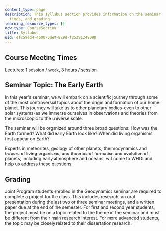 ```yaml
---
content_type: page
description: This syllabus section provides information on the seminar topic, meeting
  times, and grading.
learning_resource_types: []
ocw_type: CourseSection
title: Syllabus
uid: efc59ed4-4600-5de8-829d-f25391248098
---
```


Course Meeting Times
--------------------

Lectures: 1 session / week, 3 hours / session

Seminar Topic: The Early Earth
------------------------------

In this year's seminar, we will embark on a scientific journey through some of the most controversial topics about the origin and formation of our home planet. This journey will take us to other planetary bodies-even to other solar systems-as we immerse ourselves in observations and theories from the microscopic to the universe scale.

The seminar will be organized around three broad questions: How was the Earth formed? What did early Earth look like? When did living organisms first appear on Earth?

Experts in meteorites, geology of other planets, thermodynamics and tracers of living organisms, and theories of formation and evolution of planets, including early atmosphere and oceans, will come to WHOI and help us address these questions.

Grading
-------

Joint Program students enrolled in the Geodynamics seminar are required to complete a project for the class. This includes research, an oral presentation during the last two or three seminar meetings, and a written paper due at the end of the semester. For first and second year students, the project must be on a topic related to the theme of the seminar and must be different from their main research interest. For more advanced students, the topic may be closely related to their dissertation research.